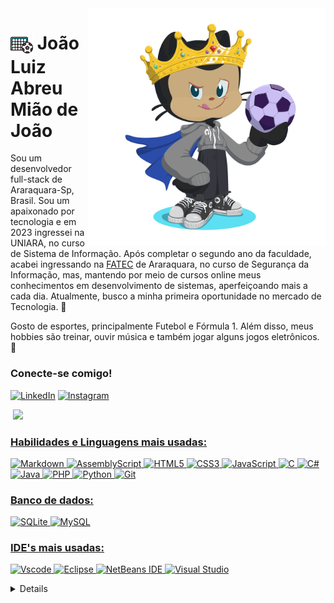 <img align="right" alt="Developer vector created by storyset - www.freepik.com" height="380" src="assets/octocat-1746972063636.png">

<h1>
    <a href="*">
     <img align="center" alt="" width="36px" src="assets/soccer.png"></a>
     <span>João Luiz Abreu Mião de João</span>
</h1>

<p>Sou um desenvolvedor full-stack de Araraquara-Sp, Brasil. Sou um apaixonado por tecnologia e em 2023 ingressei na UNIARA, no curso de Sistema de Informação. Após completar o segundo ano da faculdade, acabei ingressando na <a href="https://fatecararaquara.cps.sp.gov.br/">FATEC</a> de Araraquara, no curso de Segurança da Informação, mas, mantendo por meio de cursos online meus conhecimentos em desenvolvimento de sistemas, aperfeiçoando mais a cada dia. Atualmente, busco a minha primeira oportunidade no mercado de Tecnologia. 👾</p>

<p>Gosto de esportes, principalmente Futebol e Fórmula 1. Além disso, meus hobbies são treinar, ouvir música e também jogar alguns jogos eletrônicos. 👾</p>

<h3 >Conecte-se comigo!</h3>

[![LinkedIn](https://img.shields.io/badge/-LinkedIn-000?style=for-the-badge&logo=linkedin&logoColor=FF00F6&color:FFF)](https://www.linkedin.com/in/kemilyntinta/)
[![Instagram](https://img.shields.io/badge/-Instagram-000?style=for-the-badge&logo=instagram&logoColor=FF00F6&color:FFF)](https://www.instagram.com/kim_kemilyn/)

<div>

<img src="assets/github-user-contribution (2).svg" alt="">


<a href="https://github.com/JoaoLuiz03">
<img loading="lazy" height="180em" src="https://github-readme-stats.vercel.app/api/top-langs/?username=JoaoLuiz03&layout=compact&langs_count=7&theme=dracula"/>

</div>

<h3 >Habilidades e Linguagens mais usadas: </h3>

![Markdown](https://img.shields.io/badge/Markdown-000?style=for-the-badge&logo=markdown)
![AssemblyScript](https://img.shields.io/badge/assembly%20script-%23000000.svg?style=for-the-badge&logo=assemblyscript&logoColor=white)
![HTML5](https://img.shields.io/badge/HTML5-E34F26?style=for-the-badge&logo=html5&logoColor=white)
![CSS3](https://img.shields.io/badge/CSS3-1572B6?style=for-the-badge&logo=css3&logoColor=white)
![JavaScript](https://img.shields.io/badge/JavaScript-F7DF1E?style=for-the-badge&logo=javascript&logoColor=black)
![C](https://img.shields.io/badge/c-%2300599C.svg?style=for-the-badge&logo=c&logoColor=white)
![C#](https://img.shields.io/badge/c%23-%23239120.svg?style=for-the-badge&logo=csharp&logoColor=white)
![Java](https://img.shields.io/badge/java-%23ED8B00.svg?style=for-the-badge&logo=openjdk&logoColor=white)
![PHP](https://img.shields.io/badge/php-%23777BB4.svg?style=for-the-badge&logo=php&logoColor=white)
![Python](https://img.shields.io/badge/python-3670A0?style=for-the-badge&logo=python&logoColor=ffdd54)
![Git](https://img.shields.io/badge/GIT-E44C30?style=for-the-badge&logo=git&logoColor=white)

<h3 >Banco de dados: </h3>

![SQLite](https://img.shields.io/badge/sqlite-%2307405e.svg?style=for-the-badge&logo=sqlite&logoColor=white)
![MySQL](https://img.shields.io/badge/mysql-4479A1.svg?style=for-the-badge&logo=mysql&logoColor=white)

<h3 >IDE's mais usadas: </h3>

![Vscode](https://img.shields.io/badge/Vscode-007ACC?style=for-the-badge&logo=visual-studio-code&logoColor=white)
![Eclipse](https://img.shields.io/badge/Eclipse-FE7A16.svg?style=for-the-badge&logo=Eclipse&logoColor=white)
![NetBeans IDE](https://img.shields.io/badge/NetBeansIDE-1B6AC6.svg?style=for-the-badge&logo=apache-netbeans-ide&logoColor=white)
![Visual Studio](https://img.shields.io/badge/Visual%20Studio-5C2D91.svg?style=for-the-badge&logo=visual-studio&logoColor=white)





<details align="left">
  <summary></summary> 
 
  - Icon Gol <a href="https://www.flaticon.com/free-icons/soccer" title="soccer icons">Soccer icons created by Freepik - Flaticon</a><br>
  - modelo <a href="https://github.com/elidianaandrade/elidianaandrade/blob/main/README.md?plain=1">elidianandrade</a>
 
  <div align="right">Feito por <a href="https://github.com/JoaoLuiz03">João.</a></div>

</details>
